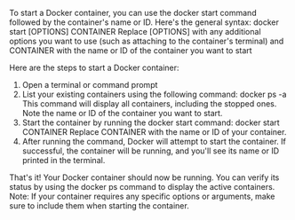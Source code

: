 To start a Docker container, you can use the docker start command followed by the container's name or ID. Here's the general syntax:
docker start [OPTIONS] CONTAINER
Replace [OPTIONS] with any additional options you want to use (such as attaching to the container's terminal) and 
CONTAINER with the name or ID of the container you want to start

Here are the steps to start a Docker container:
1. Open a terminal or command prompt
2. List your existing containers using the following command:
	docker ps -a
This command will display all containers, including the stopped ones. Note the name or ID of the container you want to start.
3. Start the container by running the docker start command:
	docker start CONTAINER
Replace CONTAINER with the name or ID of your container.
4. After running the command, Docker will attempt to start the container. If successful, the container will be running, 
and you'll see its name or ID printed in the terminal.

That's it! Your Docker container should now be running. You can verify its status by using the docker ps command to display the active containers.
Note: If your container requires any specific options or arguments, make sure to include them when starting the container.
